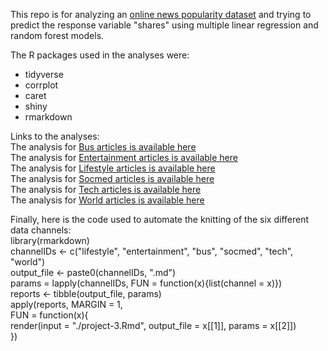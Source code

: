 This repo is for analyzing an [online news popularity dataset](https://archive.ics.uci.edu/ml/datasets/Online+News+Popularity)
and trying to predict the response variable "shares" using multiple linear regression and random forest models.  

The R packages used in the analyses were:
* tidyverse  
* corrplot  
* caret  
* shiny  
* rmarkdown  

Links to the analyses:  
The analysis for [Bus articles is available here](bus.html)  
The analysis for [Entertainment articles is available here](entertainment.html)  
The analysis for [Lifestyle articles is available here](lifestyle.html)  
The analysis for [Socmed articles is available here](socmed.html)  
The analysis for [Tech articles is available here](tech.html)  
The analysis for [World articles is available here](world.html)  

Finally, here is the code used to automate the knitting of the six different data channels:  
library(rmarkdown)  
channelIDs <- c("lifestyle", "entertainment", "bus", "socmed", "tech", "world")  
output_file <- paste0(channelIDs, ".md")  
params = lapply(channelIDs, FUN = function(x){list(channel = x)})  
reports <- tibble(output_file, params)  
apply(reports, MARGIN = 1,  
      FUN = function(x){  
        render(input = "./project-3.Rmd", output_file = x[[1]], params = x[[2]])  
      })  
 
